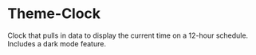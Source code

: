 # Theme-Clock
Clock that pulls in data to display the current time on a 12-hour schedule. Includes a dark mode feature.
